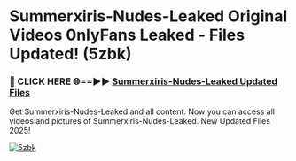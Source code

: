 # Summerxiris-Nudes-Leaked Original Videos 0nlyFans Leaked - Files Updated! (5zbk)

<h3>🔴 CLICK HERE 🌐==►► <a href="https://tinyurl.com/yc6ubb5a" rel="nofollow">Summerxiris-Nudes-Leaked Updated Files</a></h3>

Get Summerxiris-Nudes-Leaked and all content. Now you can access all videos and pictures of Summerxiris-Nudes-Leaked. New Updated Files 2025!

[![5zbk](https://i.imgur.com/7eu0CRL.gif)](https://tinyurl.com/yc6ubb5a)
